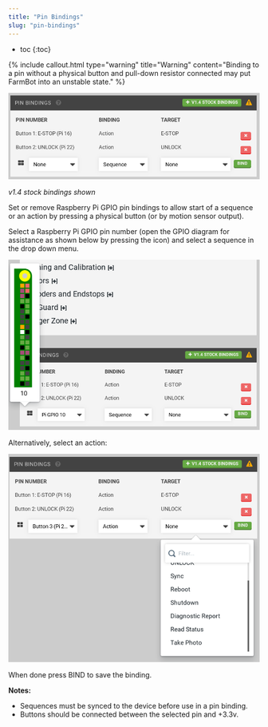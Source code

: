 ```yaml
---
title: "Pin Bindings"
slug: "pin-bindings"
---
```


* toc
{:toc}


{%
include callout.html
type="warning"
title="Warning"
content="Binding to a pin without a physical button and pull-down resistor connected may put FarmBot into an unstable state."
%}



![pin_bindings.png](_images/pin_bindings.png)

_v1.4 stock bindings shown_

Set or remove Raspberry Pi GPIO pin bindings to allow start of a sequence or an action by pressing a physical button (or by motion sensor output).

Select a Raspberry Pi GPIO pin number (open the GPIO diagram for assistance as shown below by pressing the <span class="fa fa-th-large"></span> icon) and select a sequence in the drop down menu.

![pin_bindings_gpio.png](_images/pin_bindings_gpio.png)

Alternatively, select an action:

![pin_bindings_action.png](_images/pin_bindings_action.png)

When done press <span class="fb-button fb-green">BIND</span> to save the binding.

**Notes:**
 * Sequences must be synced to the device before use in a pin binding.
 * Buttons should be connected between the selected pin and +3.3v.
